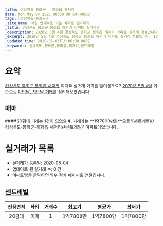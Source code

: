 ```yaml
---
title: 경상북도 봉화군 - 봉화읍 해저리
date: Mon May 04 2020 00:00:00 GMT+0900
tags: [경상북도-봉화군]
_site_name: 매일 업데이트 되는 아파트 실거래가
_title: 경상북도 봉화군 봉화읍 해저리 아파트 실거래가
_description: 2020년 5월 4일 경상북도 봉화군 봉화읍 해저리 아파트 실거래 정보입니다. 1건 아파트 정보가 있습니다.
_excerpt: 2020년 5월 4일 경상북도 봉화군 봉화읍 해저리 아파트 실거래 정보입니다. 1건 아파트 정보가 있습니다.
_updated_time: 2020-05-03T15:00:00.000Z
_keywords: 경상북도,봉화군,봉화읍,해저리,센트레빌
---
```





# 요약
<ins>경상북도 봉화군 봉화읍 해저리</ins> 아파트 실거래 가격을 알아볼까요? <ins>2020년 5월 4일</ins> 기준으로 <ins>이번달, 지난달 거래</ins>를 정리해보았습니다.

## 매매
<div class="container">
<div class="twelve columns" markdown="1">
#### 20평대
거래는 1건이 있었으며, 거래가는 **1억7800만원**으로 '[센트레빌](/경상북도-봉화군-봉화읍-해저리/#센트레빌)' 아파트이었습니다.
</div>
</div>



# 실거래가 목록
- 실거래가 등록일: 2020-05-04
- 업데이트 된 실거래 수: 0 건
- 아파트명을 클릭하면 외부 검색 페이지로 연결됩니다.

## [센트레빌](#센트레빌)

|전용면적|타입|거래수|최고가|평균가|최저가|
|:---:|:---:|:---:|:---:|:---:|:---:|
|20평대|<span class="deal-type-1">매매</span>|1|1억7800만|1억7800만|1억7800만|

<br/>



